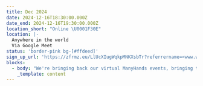 ```yaml
---
title: Dec 2024
date: 2024-12-16T18:30:00.000Z
date_end: 2024-12-16T19:30:00.000Z
location_short: "Online \U0001F30E"
location: |-
  Anywhere in the world
  Via Google Meet
status: 'border-pink bg-[#ffdeed]'
sign_up_url: 'https://zfrmz.eu/LlUcXIugWqkpMNKXsbTr?referrername=<www.wearemanyhands.com>'
blocks:
  - body: "We're bringing back our virtual ManyHands events, bringing together Product Pros from wherever you are around the globe \U0001F30E\n\nGet ready to connect, learn, and collaborate with like-minded digital product enthusiasts. Network with likeminded pros, explore fun product challenges, and join our community of experts.\n\nFeel free to bring along your dinner and get that icy drink ready!\n\nSee you there!\n"
    _template: content
---
```


